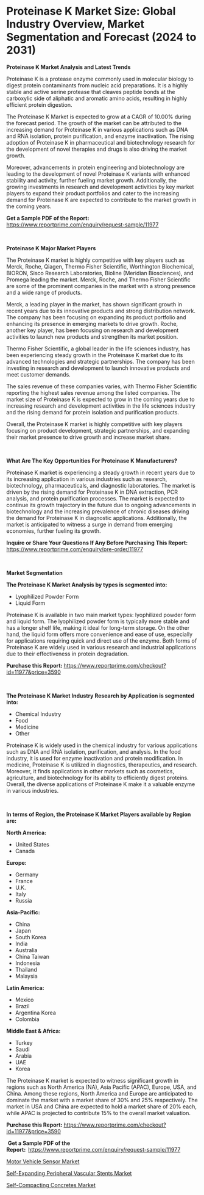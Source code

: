<p><h1>Proteinase K Market Size: Global Industry Overview, Market Segmentation and Forecast (2024 to 2031)</h1></p><p><strong>Proteinase K Market Analysis and Latest Trends</strong></p>
<p><p>Proteinase K is a protease enzyme commonly used in molecular biology to digest protein contaminants from nucleic acid preparations. It is a highly stable and active serine protease that cleaves peptide bonds at the carboxylic side of aliphatic and aromatic amino acids, resulting in highly efficient protein digestion.</p><p>The Proteinase K Market is expected to grow at a CAGR of 10.00% during the forecast period. The growth of the market can be attributed to the increasing demand for Proteinase K in various applications such as DNA and RNA isolation, protein purification, and enzyme inactivation. The rising adoption of Proteinase K in pharmaceutical and biotechnology research for the development of novel therapies and drugs is also driving the market growth.</p><p>Moreover, advancements in protein engineering and biotechnology are leading to the development of novel Proteinase K variants with enhanced stability and activity, further fueling market growth. Additionally, the growing investments in research and development activities by key market players to expand their product portfolios and cater to the increasing demand for Proteinase K are expected to contribute to the market growth in the coming years.</p></p>
<p><strong>Get a Sample PDF of the Report:&nbsp;</strong> <a href="https://www.reportprime.com/enquiry/request-sample/11977">https://www.reportprime.com/enquiry/request-sample/11977</a></p>
<p>&nbsp;</p>
<p><strong>Proteinase K Major Market Players</strong></p>
<p><p>The Proteinase K market is highly competitive with key players such as Merck, Roche, Qiagen, Thermo Fisher Scientific, Worthington Biochemical, BIORON, Sisco Research Laboratories, Bioline (Meridian Biosciences), and Promega leading the market. Merck, Roche, and Thermo Fisher Scientific are some of the prominent companies in the market with a strong presence and a wide range of products.</p><p>Merck, a leading player in the market, has shown significant growth in recent years due to its innovative products and strong distribution network. The company has been focusing on expanding its product portfolio and enhancing its presence in emerging markets to drive growth. Roche, another key player, has been focusing on research and development activities to launch new products and strengthen its market position.</p><p>Thermo Fisher Scientific, a global leader in the life sciences industry, has been experiencing steady growth in the Proteinase K market due to its advanced technologies and strategic partnerships. The company has been investing in research and development to launch innovative products and meet customer demands.</p><p>The sales revenue of these companies varies, with Thermo Fisher Scientific reporting the highest sales revenue among the listed companies. The market size of Proteinase K is expected to grow in the coming years due to increasing research and development activities in the life sciences industry and the rising demand for protein isolation and purification products.</p><p>Overall, the Proteinase K market is highly competitive with key players focusing on product development, strategic partnerships, and expanding their market presence to drive growth and increase market share.</p></p>
<p>&nbsp;</p>
<p><strong>What Are The Key Opportunities For Proteinase K Manufacturers?</strong></p>
<p><p>Proteinase K market is experiencing a steady growth in recent years due to its increasing application in various industries such as research, biotechnology, pharmaceuticals, and diagnostic laboratories. The market is driven by the rising demand for Proteinase K in DNA extraction, PCR analysis, and protein purification processes. The market is expected to continue its growth trajectory in the future due to ongoing advancements in biotechnology and the increasing prevalence of chronic diseases driving the demand for Proteinase K in diagnostic applications. Additionally, the market is anticipated to witness a surge in demand from emerging economies, further fueling its growth.</p></p>
<p><strong>Inquire or Share Your Questions If Any Before Purchasing This Report:</strong> <a href="https://www.reportprime.com/enquiry/pre-order/11977">https://www.reportprime.com/enquiry/pre-order/11977</a></p>
<p>&nbsp;</p>
<p><strong>Market Segmentation</strong></p>
<p><strong>The Proteinase K Market Analysis by types is segmented into:</strong></p>
<p><ul><li>Lyophilized Powder Form</li><li>Liquid Form</li></ul></p>
<p><p>Proteinase K is available in two main market types: lyophilized powder form and liquid form. The lyophilized powder form is typically more stable and has a longer shelf life, making it ideal for long-term storage. On the other hand, the liquid form offers more convenience and ease of use, especially for applications requiring quick and direct use of the enzyme. Both forms of Proteinase K are widely used in various research and industrial applications due to their effectiveness in protein degradation.</p></p>
<p><strong>Purchase this Report:&nbsp;</strong><a href="https://www.reportprime.com/checkout?id=11977&price=3590">https://www.reportprime.com/checkout?id=11977&price=3590</a></p>
<p>&nbsp;</p>
<p><strong>The Proteinase K Market Industry Research by Application is segmented into:</strong></p>
<p><ul><li>Chemical Industry</li><li>Food</li><li>Medicine</li><li>Other</li></ul></p>
<p><p>Proteinase K is widely used in the chemical industry for various applications such as DNA and RNA isolation, purification, and analysis. In the food industry, it is used for enzyme inactivation and protein modification. In medicine, Proteinase K is utilized in diagnostics, therapeutics, and research. Moreover, it finds applications in other markets such as cosmetics, agriculture, and biotechnology for its ability to efficiently digest proteins. Overall, the diverse applications of Proteinase K make it a valuable enzyme in various industries.</p></p>
<p>&nbsp;</p>
<p><strong>In terms of Region, the Proteinase K Market Players available by Region are:</strong></p>
<p>
    <p> <strong> North America: </strong>
        <ul>
            <li>United States</li>
            <li>Canada</li>
        </ul>
        </p> 
    <p> <strong> Europe: </strong>
        <ul>
            <li>Germany</li>
            <li>France</li>
            <li>U.K.</li>
            <li>Italy</li>
            <li>Russia</li>
        </ul>
        </p> 
    <p> <strong> Asia-Pacific: </strong>
        <ul>
            <li>China</li>
            <li>Japan</li>
            <li>South Korea</li>
            <li>India</li>
            <li>Australia</li>
            <li>China Taiwan</li>
            <li>Indonesia</li>
            <li>Thailand</li>
            <li>Malaysia</li>
        </ul>
        </p> 
    <p> <strong> Latin America: </strong>
        <ul>
            <li>Mexico</li>
            <li>Brazil</li>
            <li>Argentina Korea</li>
            <li>Colombia</li>
        </ul>
        </p> 
    <p> <strong> Middle East & Africa: </strong>
        <ul>
            <li>Turkey</li>
            <li>Saudi</li>
            <li>Arabia</li>
            <li>UAE</li>
            <li>Korea</li>
        </ul>
    </p>
    </p>
<p><p>The Proteinase K market is expected to witness significant growth in regions such as North America (NA), Asia Pacific (APAC), Europe, USA, and China. Among these regions, North America and Europe are anticipated to dominate the market with a market share of 30% and 25% respectively. The market in USA and China are expected to hold a market share of 20% each, while APAC is projected to contribute 15% to the overall market valuation.</p></p>
<p><strong>Purchase this Report: </strong><a href="https://www.reportprime.com/checkout?id=11977&price=3590">https://www.reportprime.com/checkout?id=11977&price=3590</a></p>
<p>&nbsp;<strong>Get a Sample PDF of the Report:&nbsp;&nbsp;</strong><a href="https://www.reportprime.com/enquiry/request-sample/11977">https://www.reportprime.com/enquiry/request-sample/11977</a></p>
<p><strong></strong></p>
<p><p><a href="https://view.publitas.com/reportprime-1/motor-vehicle-sensor-market-research-report-reveals-the-latest-trends-and-opportunities-of-this-market-for-period-from-2023-2030/">Motor Vehicle Sensor Market</a></p><p><a href="https://view.publitas.com/reportprime-1/self-expanding-peripheral-vascular-stents-market-size-and-examines-its-market-scope-with-a-primary-focus-on-growth-opportunities-and-forecasted-trends-spanning-from-2023-to-2030/">Self-Expanding Peripheral Vascular Stents Market</a></p><p><a href="https://view.publitas.com/reportprime-1/self-compacting-concretes-market-size-and-examines-its-market-scope-with-a-primary-focus-on-growth-opportunities-and-forecasted-trends-spanning-from-2023-to-2030/">Self-Compacting Concretes Market</a></p></p>